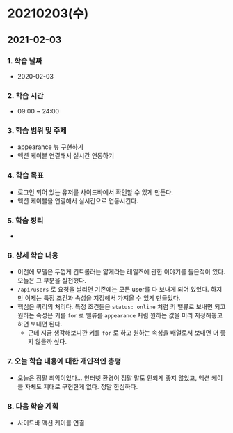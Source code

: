 # 20210203\(수\)

## 2021-02-03

### 1. 학습 날짜

* 2020-02-03

### 2. 학습 시간

* 09:00 ~ 24:00

### 3. 학습 범위 및 주제

* appearance 뷰 구현하기
* 액션 케이블 연결해서 실시간 연동하기

### 4. 학습 목표

* 로그인 되어 있는 유저를 사이드바에서 확인할 수 있게 만든다.
* 액션 케이블을 연결해서 실시간으로 연동시킨다.

### 5. 학습 정리

* 
### 6. 상세 학습 내용

* 이전에 모델은 두껍게 컨트롤러는 얇게라는 레일즈에 관한 이야기를 들은적이 있다. 오늘은 그 부분을 실천했다.
* `/api/users` 로 요청을 날리면 기존에는 모든 user를 다 보내게 되어 있었다. 하지만 이제는 특정 조건과 속성을 지정해서 가져올 수 있게 만들었다.
* 핵심은 쿼리의 처리다. 특정 조건들은 `status: online` 처럼 키 밸류로 보내면 되고 원하는 속성은 키를 `for` 로 밸류를 `appearance` 처럼 원하는 값을 미리 지정해놓고 하면 보내면 된다.
  * 근데 지금 생각해보니깐 키를 `for` 로 하고 원하는  속성을 배열로서 보내면 더 좋지 않을까 싶다.

### 7. 오늘 학습 내용에 대한 개인적인 총평

* 오늘은 정말 최악이었다... 인터넷 환경이 정말 말도 안되게 좋지 않았고, 액션 케이블 자체도 제대로 구현한게 없다. 정말 한심하다.

### 8. 다음 학습 계획

* 사이드바 액션 케이블 연결

